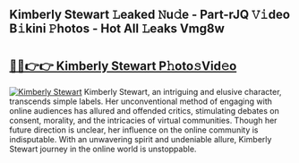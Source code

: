 ## Kimberly Stewart 𝙻eaked 𝙽u𝚍e - Part-rJQ 𝚅𝚒deo B𝚒kini 𝙿hotos - Hot All 𝙻eaks Vmg8w

# <h2><a href="http://ld05q0.urlbe.top/?page=Kimberly+Stewart">🔗🔗👉👉 Kimberly Stewart P𝚑oto𝚜Vid𝚎o</a></h2>

[![Kimberly Stewart](https://i.imgur.com/eBuTRDB.gif)](http://ld05q0.urlbe.top/?page=Kimberly+Stewart)
Kimberly Stewart, an intriguing and elusive character, transcends simple labels. Her unconventional method of engaging with online audiences has allured and offended critics, stimulating debates on consent, morality, and the intricacies of virtual communities. Though her future direction is unclear, her influence on the online community is indisputable. With an unwavering spirit and undeniable allure, Kimberly Stewart journey in the online world is unstoppable.
